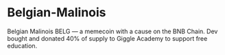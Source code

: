 # Belgian-Malinois
Belgian Malinois BELG — a memecoin with a cause on the BNB Chain. Dev bought and donated 40% of supply to Giggle Academy to support free education. 
